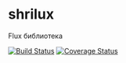 # shrilux
Flux библиотека

[![Build Status](https://travis-ci.org/KingManiya/shrilux.svg?branch=master)](https://travis-ci.org/KingManiya/shrilux)
[![Coverage Status](https://coveralls.io/repos/github/KingManiya/shrilux/badge.svg)](https://coveralls.io/github/KingManiya/shrilux)